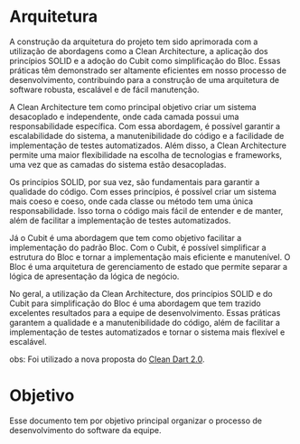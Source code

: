 # Arquitetura

A construção da arquitetura do projeto tem sido aprimorada com a utilização de abordagens como a Clean Architecture, a aplicação dos princípios SOLID e a adoção do Cubit como simplificação do Bloc. Essas práticas têm demonstrado ser altamente eficientes em nosso processo de desenvolvimento, contribuindo para a construção de uma arquitetura de software robusta, escalável e de fácil manutenção.

A Clean Architecture tem como principal objetivo criar um sistema desacoplado e independente, onde cada camada possui uma responsabilidade específica. Com essa abordagem, é possível garantir a escalabilidade do sistema, a manutenibilidade do código e a facilidade de implementação de testes automatizados. Além disso, a Clean Architecture permite uma maior flexibilidade na escolha de tecnologias e frameworks, uma vez que as camadas do sistema estão desacopladas.

Os princípios SOLID, por sua vez, são fundamentais para garantir a qualidade do código. Com esses princípios, é possível criar um sistema mais coeso e coeso, onde cada classe ou método tem uma única responsabilidade. Isso torna o código mais fácil de entender e de manter, além de facilitar a implementação de testes automatizados.

Já o Cubit é uma abordagem que tem como objetivo facilitar a implementação do padrão Bloc. Com o Cubit, é possível simplificar a estrutura do Bloc e tornar a implementação mais eficiente e manutenível. O Bloc é uma arquitetura de gerenciamento de estado que permite separar a lógica de apresentação da lógica de negócio.

No geral, a utilização da Clean Architecture, dos princípios SOLID e do Cubit para simplificação do Bloc é uma abordagem que tem trazido excelentes resultados para a equipe de desenvolvimento. Essas práticas garantem a qualidade e a manutenibilidade do código, além de facilitar a implementação de testes automatizados e tornar o sistema mais flexível e escalável.

obs: Foi utilizado a nova proposta do [Clean Dart 2.0](https://github.com/Flutterando/Clean-Dart/tree/2.0).

# Objetivo

Esse documento tem por objetivo principal organizar o processo de desenvolvimento do software da equipe.

